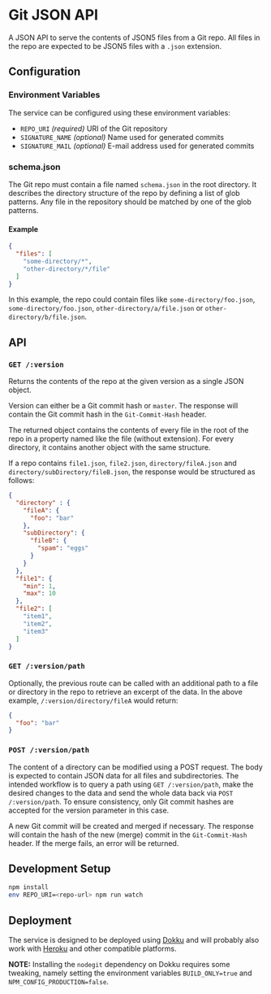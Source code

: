 # Git JSON API

A JSON API to serve the contents of JSON5 files from a Git repo. All files in the repo are expected to be JSON5 files with a `.json` extension.

## Configuration

### Environment Variables

The service can be configured using these environment variables:

* `REPO_URI` _(required)_ URI of the Git repository
* `SIGNATURE_NAME` _(optional)_ Name used for generated commits
* `SIGNATURE_MAIL` _(optional)_ E-mail address used for generated commits

### schema.json

The Git repo must contain a file named `schema.json` in the root directory. It describes the directory structure of the repo by defining a list of glob patterns. Any file in the repository should be matched by one of the glob patterns.

#### Example

```json
{
  "files": [
    "some-directory/*",
    "other-directory/*/file"
  ]
}
```

In this example, the repo could contain files like `some-directory/foo.json`, `some-directory/foo.json`, `other-directory/a/file.json` or `other-directory/b/file.json`.

## API

### `GET /:version`

Returns the contents of the repo at the given version as a single JSON object.

Version can either be a Git commit hash or `master`. The response will contain the Git commit hash in the `Git-Commit-Hash` header.

The returned object contains the contents of every file in the root of the repo in a property named like the file (without extension). For every directory, it contains another object with the same structure.

If a repo contains `file1.json`, `file2.json`, `directory/fileA.json` and `directory/subDirectory/fileB.json`, the response would be structured as follows:

```json
{
  "directory" : {
    "fileA": {
      "foo": "bar"
    },
    "subDirectory": {
      "fileB": {
        "spam": "eggs"
      }
    }
  },
  "file1": {
    "min": 1,
    "max": 10
  },
  "file2": [
    "item1",
    "item2",
    "item3"
  ]
}
```

### `GET /:version/path`

Optionally, the previous route can be called with an additional path to a file or directory in the repo to retrieve an excerpt of the data. In the above example, `/:version/directory/fileA` would return:

```json
{
  "foo": "bar"
}
```

### `POST /:version/path`

The content of a directory can be modified using a POST request. The body is expected to contain JSON data for all files and subdirectories. The intended workflow is to query a path using `GET /:version/path`, make the desired changes to the data and send the whole data back via `POST /:version/path`. To ensure consistency, only Git commit hashes are accepted for the version parameter in this case.

A new Git commit will be created and merged if necessary. The response will contain the hash of the new (merge) commit in the `Git-Commit-Hash` header. If the merge fails, an error will be returned.

## Development Setup

```bash
npm install
env REPO_URI=<repo-url> npm run watch
```

## Deployment

The service is designed to be deployed using [Dokku](http://dokku.viewdocs.io/dokku/) and will probably also work with [Heroku](https://www.heroku.com/) and other compatible platforms.

**NOTE:** Installing the `nodegit` dependency on Dokku requires some tweaking, namely setting the environment variables `BUILD_ONLY=true` and `NPM_CONFIG_PRODUCTION=false`.
